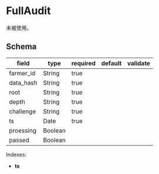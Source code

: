 # FullAudit

未被使用。

## Schema

| field     | type    | required | default | validate |
| --------- | ------- | -------- | ------- | -------- |
| farmer_id | String  | true     |         |          |
| data_hash | String  | true     |         |          |
| root      | String  | true     |         |          |
| depth     | String  | true     |         |          |
| challenge | String  | true     |         |          |
| ts        | Date    | true     |         |          |
| proessing | Boolean |          |         |          |
| passed    | Boolean |          |         |          |

Indexes:

* **ts**
